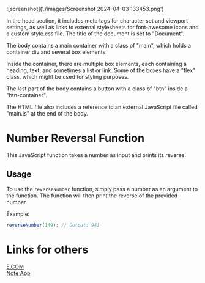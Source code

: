 
![screenshot]('./images/Screenshot 2024-04-03 133453.png')




In the head section, it includes meta tags for character set and viewport settings, as well as links to external stylesheets for font-awesome icons and a custom style.css file. The title of the document is set to "Document".

The body contains a main container with a class of "main", which holds a container div and several box elements.

Inside the container, there are multiple box elements, each containing a heading, text, and sometimes a list or link. Some of the boxes have a "flex" class, which might be used for styling purposes.

The last part of the body contains a button with a class of "btn" inside a "btn-container".

The HTML file also includes a reference to an external JavaScript file called "main.js" at the end of the body.

# Number Reversal Function

This JavaScript function takes a number as input and prints its reverse.

## Usage

To use the `reverseNumber` function, simply pass a number as an argument to the function. The function will then print the reverse of the provided number.

Example:

```javascript
reverseNumber(149); // Output: 941
```

# Links for others

[E.COM](https://ecomsss.netlify.app/)
<br/>
[Note App](https://notes-42.netlify.app/)

